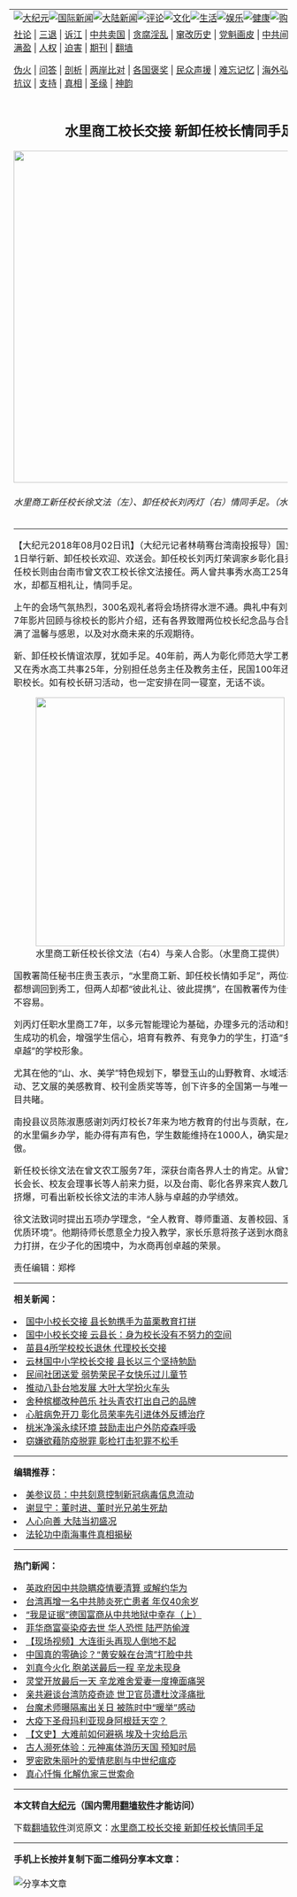 <a name="1" id="1" target="_blank"></a><span id="1"></span>
<table align=center border="0"><tr><td colspan="2" VALIGN=TOP><a href="https://github.com/usaite2855/djy/blob/master/gb/nsc413.md#1"><img src="https://raw.githubusercontent.com/usaite2855/www/master/t/djy/1.jpg" title="大纪元"></a><a href="https://github.com/usaite2855/djy/blob/master/gb/n24hr.md#1"><img src="https://raw.githubusercontent.com/usaite2855/www/master/t/djy/3.jpg" title="国际新闻"></a><a href="https://github.com/usaite2855/djy/blob/master/gb/nsc413.md#1"><img src="https://raw.githubusercontent.com/usaite2855/www/master/t/djy/4.jpg" title="大陆新闻"></a><a href="https://github.com/usaite2855/djy/blob/master/gb/news392.md#1"><img src="https://raw.githubusercontent.com/usaite2855/www/master/t/djy/5.jpg" title="评论"></a><a href="https://github.com/usaite2855/djy/blob/master/gb/news2007.md#1"><img src="https://raw.githubusercontent.com/usaite2855/www/master/t/djy/6.jpg" title="文化"></a><a href="https://github.com/usaite2855/djy/blob/master/gb/news2008.md#1"><img src="https://raw.githubusercontent.com/usaite2855/www/master/t/djy/7.jpg" title="生活"></a><a href="https://github.com/usaite2855/djy/blob/master/gb/ncyule.md#1"><img src="https://raw.githubusercontent.com/usaite2855/www/master/t/djy/8.jpg" title="娱乐"></a><a href="https://github.com/usaite2855/djy/blob/master/gb/nsc1002.md#1"><img src="https://raw.githubusercontent.com/usaite2855/www/master/t/djy/9.jpg" title="健康"><a href="https://www.youlucky.com"><img src="https://raw.githubusercontent.com/usaite2855/www/master/t/djy/10.jpg" title="购物"></a><a href="https://donate.epochtimes.com/?utm_medium=epochtimes&utm_source=referral&utm_campaign=donate_button_djyarticleheader"><img src="https://raw.githubusercontent.com/usaite2855/www/master/t/djy/12.jpg" title="捐款"></a></td></tr>
<tr><td colspan="2" VALIGN=TOP><a target="_blank" href="https://github.com/usaite2855/djy/blob/master/gb/9p.md#1">社论</a> | <a target="_blank" href="https://github.com/usaite2855/djy/blob/master/gb/nf5657.md#1">三退</a> | <a target="_blank" href="https://github.com/usaite2855/djy/blob/master/gb/nf6124.md#1">诉江</a> | <a target="_blank" href="https://github.com/usaite2855/djy/blob/master/gb/nf1176117.md#1">中共卖国</a> | <a target="_blank" href="https://github.com/usaite2855/djy/blob/master/gb/nf5773.md#1">贪腐淫乱</a> | <a target="_blank" href="https://github.com/usaite2855/djy/blob/master/gb/nf1176115.md#1">窜改历史</a> | <a target="_blank" href="https://github.com/usaite2855/djy/blob/master/gb/nf1176107.md#1">党魁画皮</a> | <a target="_blank" href="https://github.com/usaite2855/djy/blob/master/gb/nf1320400.md#1">中共间谍</a> | <a target="_blank" href="https://github.com/usaite2855/djy/blob/master/gb/nf1176114.md#1">破坏传统</a> | <a target="_blank" href="https://github.com/usaite2855/ntdtv/blob/master/gb/prog447_1.md#1">恶贯满盈</a> | <a target="_blank" href="https://github.com/usaite2855/djy/blob/master/gb/ncid278.md#1">人权</a> | <a target="_blank" href="https://github.com/usaite2855/djy/blob/master/gb/nf1176111.md#1">迫害</a> | <a target="_blank" href="https://gitlab.com/szzdlab/mh-qikan/blob/master/README.md#1">期刊</a> | <a target="_blank" href="https://github.com/usaite2855/www/blob/master/README.md?zsrh#8">翻墙</a></p><p><a target="_blank" href="https://github.com/usaite2855/djy/blob/master/gb/nf5562.md#1">伪火</a> | <a target="_blank" href="https://github.com/usaite2855/djy/blob/master/gb/nf4378.md#1">问答</a> | <a target="_blank" href="https://github.com/usaite2855/djy/blob/master/gb/nf5792.md#1">剖析</a> | <a target="_blank" href="https://github.com/usaite2855/djy/blob/master/gb/nf5735.md#1">两岸比对</a> | <a target="_blank" href="https://github.com/usaite2855/djy/blob/master/gb/nf6119.md#1">各国褒奖</a> | <a target="_blank" href="https://github.com/usaite2855/djy/blob/master/gb/nf6120.md#1">民众声援</a> | <a target="_blank" href="https://github.com/usaite2855/djy/blob/master/gb/nf1188594.md#1">难忘记忆</a> | <a target="_blank" href="https://github.com/usaite2855/djy/blob/master/gb/nf3180.md#1">海外弘传</a> | <a target="_blank" href="https://github.com/usaite2855/djy/blob/master/gb/nf5410.md#1">万人上访</a> | <a target="_blank" href="https://github.com/usaite2855/ntdtv/blob/master/gb/prog1530_1.md#1">和平抗议</a> | <a target="_blank" href="https://github.com/usaite2855/djy/blob/master/gb/nf4386.md#1">支持</a> | <a target="_blank" href="https://github.com/usaite2855/djy/blob/master/gb/nf4389.md#1">真相</a> | <a target="_blank" href="https://github.com/usaite2855/djy/blob/master/gb/nf5790.md#1">圣缘</a> | <a target="_blank" href="https://github.com/usaite2855/djy/blob/master/gb/nf4786.md#1">神韵</a></td></tr>
<tr><td VALIGN=TOP width="626"><h2 align=center>水里商工校长交接  新卸任校长情同手足</h2>
<img width="600" src="https://i.epochtimes.com/assets/uploads/2018/08/9ec257ae798760e8617d10b08f3e76a7-600x400.jpg" />
<h6>水里商工新任校长徐文法（左）、卸任校长刘丙灯（右）情同手足。（水里商工提供）
</h6>
<hr>
<p>【大纪元2018年08月02日讯】（大纪元记者林萌骞台湾南投报导）国立<ahref="https://github.com/usaite2855/djy/blob/master/gb/tag/%E6%B0%B4%E9%87%8C%E5%95%86%E5%B7%A5.md#1">水里商工</a>8月1日举行新、卸任<ahref="https://github.com/usaite2855/djy/blob/master/gb/tag/%E6%A0%A1%E9%95%BF.md#1">校长</a>欢迎、欢送会。卸任校长刘丙灯荣调家乡彰化县秀水高工，新任校长则由台南市曾文农工校长徐文法接任。两人曾共事秀水高工25年，都想调回秀水，却都互相礼让，情同手足。</p>
<p>上午的会场气氛热烈，300名观礼者将会场挤得水泄不通。典礼中有刘丙灯<ahref="https://github.com/usaite2855/djy/blob/master/gb/tag/%E6%A0%A1%E9%95%BF.md#1">校长</a>水商7年影片回顾与徐校长的影片介绍，还有各界致赠两位校长纪念品与合影，让会场充满了温馨与感恩，以及对水商未来的乐观期待。</p>
<p>新、卸任校长情谊浓厚，犹如手足。40年前，两人为彰化师范大学工教系同班同学，又在秀水高工共事25年，分别担任总务主任及教务主任，民国100年还同时考上高中职校长。如有校长研习活动，也一定安排在同一寝室，无话不谈。</p>
<figure id="attachment_10610208" style="width: 450px" class="wp-caption aligncenter"><ahref="https://github.com/usaite2855/djy/blob/master/gb/18/8/2/n10610205.md#1/%e6%b0%b4%e9%87%8c%e5%95%86%e5%b7%a5%e6%96%b0%e4%bb%bb%e6%a0%a1%e9%95%b7%e5%be%90%e6%96%87%e6%b3%95%ef%bc%88%e5%8f%b34%ef%bc%89%e8%88%87%e8%a6%aa%e4%ba%ba%e5%90%88%e5%bd%b1%e3%80%82" rel="attachment wp-att-10610208"><img class="size-medium wp-image-10610208" src="https://i.epochtimes.com/assets/uploads/2018/08/206ff55e38b13a7042666001b672b6cc-450x300.jpg" alt="" width="450" b="300" /></a><figcaption class="wp-caption-text"><ahref="https://github.com/usaite2855/djy/blob/master/gb/tag/%E6%B0%B4%E9%87%8C%E5%95%86%E5%B7%A5.md#1">水里商工</a>新任校长徐文法（右4）与亲人合影。（水里商工提供）</figcaption></figure>
<p>国教署简任秘书庄贵玉表示，“水里商工新、卸任校长情如手足”，两位校长心里虽然都想调回到秀工，但两人却都“彼此礼让、彼此提携”，在国教署传为佳话，实在非常不容易。</p>
<p>刘丙灯任职水里商工7年，以多元智能理论为基础，办理多元的活动和竞赛，创造学生成功的机会，增强学生信心，培育有教养、有竞争力的学生，打造“多元水商、精彩卓越”的学校形象。</p>
<p>尤其在他的“山、水、美学”特色规划下，攀登玉山的山野教育、水域活动的划船运动、艺文展的美感教育、校刊金质奖等等，创下许多的全国第一与唯一，办学绩效有目共睹。</p>
<p>南投县议员陈淑惠感谢刘丙灯校长7年来为地方教育的付出与贡献，在人口17,600人的水里偏乡办学，能办得有声有色，学生数能维持在1000人，确实是水里乡的骄傲。</p>
<p>新任校长徐文法在曾文农工服务7年，深获台南各界人士的肯定。从曾文农工历任家长会长、校友会理事长等人前来力挺，以及台南、彰化各界来宾人数几乎将整个会场挤爆，可看出新校长徐文法的丰沛人脉与卓越的办学绩效。</p>
<p>徐文法致词时提出五项办学理念，“全人教育、尊师重道、友善校园、家长参与及建构优质环境”。他期待师长愿意全力投入教学，家长乐意将孩子送到水商就读。他也将全力打拼，在少子化的困境中，为水商再创卓越的荣景。</p>
<p>责任编辑：郑桦</p>

<hr>


<strong>相关新闻：</strong>
<li><a href="https://github.com/usaite2855/djy/blob/master/gb/17/8/1/n9484535.md#1">国中小校长交接   县长勉携手为苗栗教育打拼</a></li>
<li><a href="https://github.com/usaite2855/djy/blob/master/gb/17/8/1/n9484992.md#1">国中小校长交接 云县长：身为校长没有不努力的空间</a></li>
<li><a href="https://github.com/usaite2855/djy/blob/master/gb/18/2/1/n10105628.md#1">苗县4所学校校长退休  代理校长交接</a></li>
<li><a href="https://github.com/usaite2855/djy/blob/master/gb/18/8/1/n10607638.md#1">云林国中小学校长交接 县长以三个坚持勉励</a></li>
<li><a href="https://github.com/usaite2855/djy/blob/master/gb/20/3/31/n11990917.md#1">民间社团送爱 弱势荣民子女快乐过儿童节</a></li>
<li><a href="https://github.com/usaite2855/djy/blob/master/gb/20/3/31/n11990921.md#1">推动八卦台地发展 大叶大学扮火车头</a></li>
<li><a href="https://github.com/usaite2855/djy/blob/master/gb/20/3/30/n11987788.md#1">舍种槟榔改种芭乐  社头青农打出自己的品牌</a></li>
<li><a href="https://github.com/usaite2855/djy/blob/master/gb/20/3/30/n11987783.md#1">心脏病免开刀 彰化员荣率先引进体外反搏治疗</a></li>
<li><a href="https://github.com/usaite2855/djy/blob/master/gb/20/3/27/n11980391.md#1">桃米净溪永续环境 鼓励走出户外防疫森呼吸</a></li>
<li><a href="https://github.com/usaite2855/djy/blob/master/gb/20/3/27/n11979672.md#1">窃嫌欲藉防疫脱罪 彰检打击犯罪不松手</a></li>
<hr>


<strong>编辑推荐：</strong>
<li><a href="https://github.com/onzhi266/djy/blob/master/gb/20/2/22/n11887949.md#1">美参议员：中共刻意控制新冠病毒信息流动</a></li>
<li><a href="https://github.com/tsiac2612/djy/blob/master/gb/18/11/30/n10882697.md#1" target="_blank">谢显宁：董时进、董时光兄弟生死劫</a></li><li><a href="https://github.com/usaite2855/djy/blob/master/gb/15/7/17/n4482910.md?dfh#1" target="_blank">人心向善 大陆当初盛况</a></li><li><a href="https://github.com/tsiac2612/djy/blob/master/gb/8/4/26/n2095376.md#1" target="_blank">法轮功中南海事件真相揭秘</a></li>
<hr>

<strong>热门新闻：</strong>
<li><a href="https://github.com/usaite2855/djy/blob/master/gb/20/3/29/n11986123.md#1">英政府因中共隐瞒疫情要清算 或解约华为</a></li>
<li><a href="https://github.com/usaite2855/djy/blob/master/gb/20/3/29/n11986130.md#1">台湾再增一名中共肺炎死亡患者 年仅40余岁</a></li>
<li><a href="https://github.com/usaite2855/djy/blob/master/gb/20/3/29/n11985804.md#1">“我是证据”德国富商从中共地狱中幸存（上）</a></li>
<li><a href="https://github.com/usaite2855/djy/blob/master/gb/20/3/29/n11986596.md#1">菲华商富豪染疫去世 华人恐慌 陆严防偷渡</a></li>
<li><a href="https://github.com/usaite2855/djy/blob/master/gb/20/3/29/n11985909.md#1">【现场视频】大连街头再现人倒地不起</a></li>
<li><a href="https://github.com/usaite2855/djy/blob/master/gb/20/3/28/n11984334.md#1">中国真的零确诊？“黄安躲在台湾”打脸中共</a></li>
<li><a href="https://github.com/usaite2855/djy/blob/master/gb/20/3/30/n11987402.md#1">刘真今火化 胞弟送最后一程 辛龙未现身</a></li>
<li><a href="https://github.com/usaite2855/djy/blob/master/gb/20/3/29/n11985885.md#1">灵堂开放最后一天 辛龙难舍爱妻一度掩面痛哭</a></li>
<li><a href="https://github.com/usaite2855/djy/blob/master/gb/20/3/29/n11986242.md#1">亲共避谈台湾防疫奇迹 世卫官员遭杜汶泽痛批</a></li>
<li><a href="https://github.com/usaite2855/djy/blob/master/gb/20/3/29/n11984757.md#1">台魔术师曝隔离出关日 被陈时中“暖举”感动</a></li>
<li><a href="https://github.com/usaite2855/djy/blob/master/gb/20/3/29/n11985219.md#1">大疫下圣母玛利亚现身阿根廷天空？</a></li>
<li><a href="https://github.com/usaite2855/djy/blob/master/gb/20/3/27/n11981662.md#1">【文史】大难前如何避祸 埃及十灾给启示</a></li>
<li><a href="https://github.com/usaite2855/djy/blob/master/gb/20/3/17/n11948074.md#1">古人濒死体验：元神离体游历天国 预知时局</a></li>
<li><a href="https://github.com/usaite2855/djy/blob/master/gb/20/3/29/n11985603.md#1">罗密欧朱丽叶的爱情悲剧与中世纪瘟疫</a></li>
<li><a href="https://github.com/usaite2855/djy/blob/master/gb/20/3/29/n11985907.md#1">真心忏悔 化解仇家三世索命</a></li>
<hr>

<strong>本文转自<a href="https://www.epochtimes.com">大纪元</a>（国内需用<a href="https://github.com/usaite2855/www/blob/master/README.md#8">翻墙软件</a>才能访问）</strong><p>下载<a href="https://github.com/usaite2855/www/blob/master/README.md#8">翻墙软件</a>浏览原文：<a href="https://www.epochtimes.com/gb/18/8/2/n10610205.htm">水里商工校长交接  新卸任校长情同手足</a></p><hr>

<strong>手机上长按并复制下面二维码分享本文章：</strong><br><br><img src="http://d1p1.ip.zn2.us/v.php?action=qrcode&url=https://github.com/usaite2855/djy/blob/master/gb/18/8/2/n10610205.md%231" title="分享本文章"></td><td VALIGN=TOP><a href="https://github.com/usaite2855/djy/blob/master/gb/16/1/21/n4622075.md?dfh#1" target="_blank"><img src="https://raw.githubusercontent.com/usaite2855/djy/master/gb/300/wei-f1.jpg" title="中共的伪火骗局"  alt="中共的伪火骗局"></a><br><a href="https://github.com/usaite2855/www/blob/master/README.md?dfh#9" target="_blank"><img src="https://raw.githubusercontent.com/usaite2855/djy/master/gb/300/yong-h.jpg" title="永恒的见证"  alt="永恒的见证"></a><br><a href="https://github.com/usaite2855/djy/blob/master/gb/13/9/29/n3974789.md?dfh#1" target="_blank"><img src="https://raw.githubusercontent.com/usaite2855/djy/master/gb/300/shang-lnz.jpg" title="善良女子被中共投男牢"  alt="善良女子被中共投男牢"></a><br><a href="https://github.com/usaite2855/djy/blob/master/gb/16/3/16/n4663449.md?dfh#1" target="_blank"><img src="https://raw.githubusercontent.com/usaite2855/djy/master/gb/300/huo-z3.jpg" title="警卫目击活摘器官"  alt="警卫目击活摘器官"></a><br><a href="https://github.com/usaite2855/djy/blob/master/gb/16/8/7/n8177641.md?dfh#1" target="_blank"><img src="https://raw.githubusercontent.com/usaite2855/djy/master/gb/300/huo-z4.jpg" title="证人描述活摘恐怖"  alt="证人描述活摘恐怖"></a><br><a href="https://github.com/usaite2855/djy/blob/master/gb/10/4/19/n2881569.md?dfh#1" target="_blank"><img src="https://raw.githubusercontent.com/usaite2855/djy/master/gb/300/huo-z1.jpg" title="揭开活摘器官黑幕"  alt="揭开活摘器官黑幕"></a><br><a href="https://github.com/usaite2855/djy/blob/master/gb/10/11/7/n3077476.md?dfh#1" target="_blank"><img src="https://raw.githubusercontent.com/usaite2855/djy/master/gb/300/ma-ks.jpg" title="马克思的成魔之路"  alt="马克思的成魔之路"></a><br><a href="https://github.com/usaite2855/djy/blob/master/gb/14/6/9/n4173977.md?dfh#1" target="_blank"><img src="https://raw.githubusercontent.com/usaite2855/djy/master/gb/300/chang-zs.jpg" title="藏字石 蕴天机"  alt="藏字石 蕴天机"></a><br><a href="https://github.com/usaite2855/djy/blob/master/gb/18/5/10/n10381511.md?dfh#1" target="_blank"><img src="https://raw.githubusercontent.com/usaite2855/djy/master/gb/300/st1.jpg" title="关注3亿人三退"  alt="关注3亿人三退"></a><br><a href="https://github.com/usaite2855/djy/blob/master/gb/18/3/21/n10237682.md?dfh#1" target="_blank"><img src="https://raw.githubusercontent.com/usaite2855/djy/master/gb/300/jie-t.jpg" title="解体中共复兴中华"  alt="解体中共复兴中华"></a><br><a href="https://github.com/usaite2855/djy/blob/master/gb/9/2/9/n2422991.md?dfh#1" target="_blank"><img src="https://raw.githubusercontent.com/usaite2855/djy/master/gb/300/gao-zs.jpg" title="中共迫害良心律师"  alt="中共迫害良心律师"></a><br><a href="https://github.com/usaite2855/djy/blob/master/gb/18/12/9/n10900044.md?dfh#1" target="_blank"><img src="https://raw.githubusercontent.com/usaite2855/djy/master/gb/300/sj1.jpg" title="303万人举报江泽民"  alt="303万人举报江泽民"></a><br><a href="https://github.com/usaite2855/djy/blob/master/gb/18/8/28/n10672014.md?dfh#1" target="_blank"><img src="https://raw.githubusercontent.com/usaite2855/djy/master/gb/300/sj2.jpg" title="这些官员为何起诉江泽民"  alt="这些官员为何起诉江泽民"></a><br><a href="https://github.com/usaite2855/djy/blob/master/gb/8/12/18/n2367165.md?dfh#1" target="_blank"><img src="https://raw.githubusercontent.com/usaite2855/djy/master/gb/300/liangan.jpg" title="海峡两岸的强烈对比"  alt="海峡两岸的强烈对比"></a><br><a href="https://github.com/usaite2855/djy/blob/master/gb/15/12/10/n4593139.md?dfh#1" target="_blank"><img src="https://raw.githubusercontent.com/usaite2855/djy/master/gb/300/jia-ndzl.jpg" title="加拿大总理的贺信"  alt="加拿大总理的贺信"></a><br><a href="https://github.com/usaite2855/djy/blob/master/gb/11/6/17/n3289382.md?dfh#1" target="_blank"><img src="https://raw.githubusercontent.com/usaite2855/djy/master/gb/300/xiao-wd.jpg" title="探寻真相兼听则明"  alt="探寻真相兼听则明"></a><br><a href="https://github.com/usaite2855/djy/blob/master/gb/18/10/27/n10812623.md?dfh#1" target="_blank"><img src="https://raw.githubusercontent.com/usaite2855/djy/master/gb/300/yindu.jpg" title="印度媒体报道东方"  alt="印度媒体报道东方"></a><br><a href="https://github.com/usaite2855/djy/blob/master/gb/18/6/9/n10469652.md?dfh#1" target="_blank"><img src="https://raw.githubusercontent.com/usaite2855/djy/master/gb/300/xie-j.jpg" title="不一样的海外校园"  alt="不一样的海外校园"></a><br><a href="https://github.com/usaite2855/djy/blob/master/gb/7/4/5/n1669415.md?dfh#1" target="_blank"><img src="https://raw.githubusercontent.com/usaite2855/djy/master/gb/300/li-up.jpg" title="从大师到徒弟的传奇"  alt="从大师到徒弟的传奇"></a><br><a href="https://github.com/usaite2855/djy/blob/master/gb/17/5/26/n9191512.md?dfh#1" target="_blank"><img src="https://raw.githubusercontent.com/usaite2855/djy/master/gb/300/zfl2.jpg" title="亿万人与东方一本奇书"  alt="亿万人与东方一本奇书"></a><br><a href="https://github.com/usaite2855/djy/blob/master/gb/13/11/27/n4020290.md?dfh#1" target="_blank"><img src="https://raw.githubusercontent.com/usaite2855/djy/master/gb/300/zhen-h.jpg" title="大陆见不到的震撼场面"  alt="大陆见不到的震撼场面"></a><br><a href="https://github.com/usaite2855/djy/blob/master/gb/15/7/17/n4482910.md?dfh#1" target="_blank"><img src="https://raw.githubusercontent.com/usaite2855/djy/master/gb/300/dalu-sk.jpg" title="人心向善 大陆当初盛况"  alt="人心向善 大陆当初盛况"></a><br><a href="https://github.com/usaite2855/djy/blob/master/gb/19/1/5/n10955468.md?dfh#1" target="_blank"><img src="https://raw.githubusercontent.com/usaite2855/djy/master/gb/300/zfl1.jpg" title="追寻真理 这书讲什么"  alt="追寻真理 这书讲什么"></a><br><a href="https://github.com/usaite2855/www/blob/master/README.md?dfh#1" target="_blank"><img src="https://raw.githubusercontent.com/usaite2855/djy/master/gb/300/fq1.jpg" title="下载免费翻墙软件"  alt="下载免费翻墙软件"></a><br></td></tr></table>
